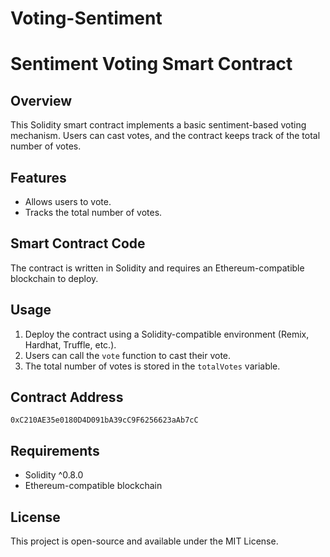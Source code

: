 # Voting-Sentiment

# Sentiment Voting Smart Contract

## Overview
This Solidity smart contract implements a basic sentiment-based voting mechanism. Users can cast votes, and the contract keeps track of the total number of votes.

## Features
- Allows users to vote.
- Tracks the total number of votes.

## Smart Contract Code
The contract is written in Solidity and requires an Ethereum-compatible blockchain to deploy.

## Usage
1. Deploy the contract using a Solidity-compatible environment (Remix, Hardhat, Truffle, etc.).
2. Users can call the `vote` function to cast their vote.
3. The total number of votes is stored in the `totalVotes` variable.

## Contract Address
```
0xC210AE35e0180D4D091bA39cC9F6256623aAb7cC
```

## Requirements
- Solidity ^0.8.0
- Ethereum-compatible blockchain

## License
This project is open-source and available under the MIT License.
